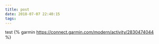 ```yaml
---
title: post
date: 2018-07-07 22:40:15
tags:
---
```


test
{% garmin https://connect.garmin.com/modern/activity/2830474044  %}
